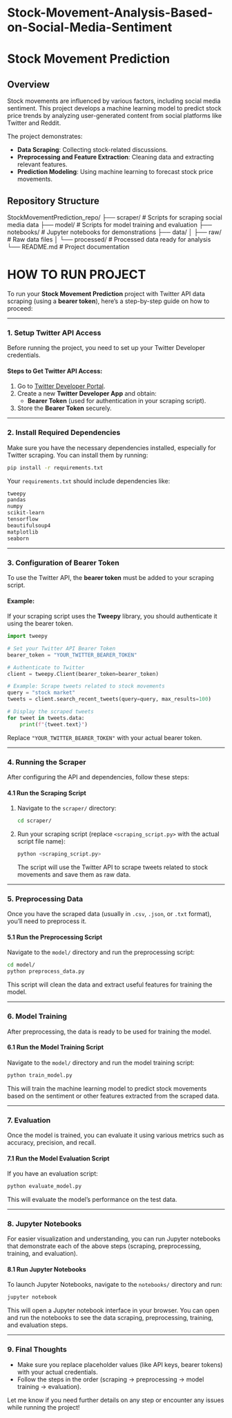 # Stock-Movement-Analysis-Based-on-Social-Media-Sentiment

# Stock Movement Prediction

## Overview
Stock movements are influenced by various factors, including social media sentiment. This project develops a machine learning model to predict stock price trends by analyzing user-generated content from social platforms like Twitter and Reddit. 

The project demonstrates:
- **Data Scraping**: Collecting stock-related discussions.
- **Preprocessing and Feature Extraction**: Cleaning data and extracting relevant features.
- **Prediction Modeling**: Using machine learning to forecast stock price movements.

## Repository Structure
StockMovementPrediction_repo/
├── scraper/              # Scripts for scraping social media data
├── model/                # Scripts for model training and evaluation
├── notebooks/            # Jupyter notebooks for demonstrations
├── data/
│   ├── raw/              # Raw data files
│   └── processed/        # Processed data ready for analysis
└── README.md             # Project documentation

# HOW TO RUN PROJECT
To run your **Stock Movement Prediction** project with Twitter API data scraping (using a **bearer token**), here’s a step-by-step guide on how to proceed:

---

### **1. Setup Twitter API Access**
Before running the project, you need to set up your Twitter Developer credentials.

#### Steps to Get Twitter API Access:
1. Go to [Twitter Developer Portal](https://developer.twitter.com/).
2. Create a new **Twitter Developer App** and obtain:
   - **Bearer Token** (used for authentication in your scraping script).
3. Store the **Bearer Token** securely.

---

### **2. Install Required Dependencies**
Make sure you have the necessary dependencies installed, especially for Twitter scraping. You can install them by running:

```bash
pip install -r requirements.txt
```

Your `requirements.txt` should include dependencies like:
```txt
tweepy
pandas
numpy
scikit-learn
tensorflow
beautifulsoup4
matplotlib
seaborn
```

---

### **3. Configuration of Bearer Token**
To use the Twitter API, the **bearer token** must be added to your scraping script.

#### Example:
If your scraping script uses the **Tweepy** library, you should authenticate it using the bearer token.

```python
import tweepy

# Set your Twitter API Bearer Token
bearer_token = "YOUR_TWITTER_BEARER_TOKEN"

# Authenticate to Twitter
client = tweepy.Client(bearer_token=bearer_token)

# Example: Scrape tweets related to stock movements
query = "stock market"
tweets = client.search_recent_tweets(query=query, max_results=100)

# Display the scraped tweets
for tweet in tweets.data:
    print(f"{tweet.text}")
```

Replace `"YOUR_TWITTER_BEARER_TOKEN"` with your actual bearer token.

---

### **4. Running the Scraper**
After configuring the API and dependencies, follow these steps:

#### **4.1 Run the Scraping Script**
1. Navigate to the `scraper/` directory:
   ```bash
   cd scraper/
   ```

2. Run your scraping script (replace `<scraping_script.py>` with the actual script file name):
   ```bash
   python <scraping_script.py>
   ```

   The script will use the Twitter API to scrape tweets related to stock movements and save them as raw data.

---

### **5. Preprocessing Data**
Once you have the scraped data (usually in `.csv`, `.json`, or `.txt` format), you’ll need to preprocess it. 

#### **5.1 Run the Preprocessing Script**
Navigate to the `model/` directory and run the preprocessing script:
```bash
cd model/
python preprocess_data.py
```

This script will clean the data and extract useful features for training the model.

---

### **6. Model Training**
After preprocessing, the data is ready to be used for training the model.

#### **6.1 Run the Model Training Script**
Navigate to the `model/` directory and run the model training script:
```bash
python train_model.py
```

This will train the machine learning model to predict stock movements based on the sentiment or other features extracted from the scraped data.

---

### **7. Evaluation**
Once the model is trained, you can evaluate it using various metrics such as accuracy, precision, and recall.

#### **7.1 Run the Model Evaluation Script**
If you have an evaluation script:
```bash
python evaluate_model.py
```

This will evaluate the model’s performance on the test data.

---

### **8. Jupyter Notebooks**
For easier visualization and understanding, you can run Jupyter notebooks that demonstrate each of the above steps (scraping, preprocessing, training, and evaluation).

#### **8.1 Run Jupyter Notebooks**
To launch Jupyter Notebooks, navigate to the `notebooks/` directory and run:

```bash
jupyter notebook
```

This will open a Jupyter notebook interface in your browser. You can open and run the notebooks to see the data scraping, preprocessing, training, and evaluation steps.

---

### **9. Final Thoughts**
- Make sure you replace placeholder values (like API keys, bearer tokens) with your actual credentials.
- Follow the steps in the order (scraping → preprocessing → model training → evaluation).

Let me know if you need further details on any step or encounter any issues while running the project!
